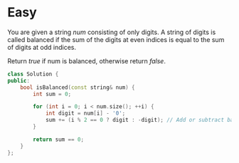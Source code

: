 # Easy

You are given a string $num$ consisting of only digits. A string of digits is called balanced if the sum of the digits at even indices is equal to the sum of digits at odd indices.

Return $true$ if num is balanced, otherwise return $false$.

```cpp
class Solution {
public:
    bool isBalanced(const string& num) {
        int sum = 0;

        for (int i = 0; i < num.size(); ++i) {
            int digit = num[i] - '0';
            sum += (i % 2 == 0 ? digit : -digit); // Add or subtract based on index parity
        }

        return sum == 0;
    }
};
```
